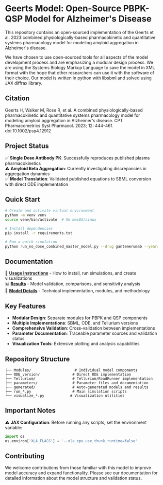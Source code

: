 # Geerts Model: Open-Source PBPK-QSP Model for Alzheimer's Disease

This repository contains an open-sourced implementation of the Geerts et al. 2023 combined physiologically-based pharmacokinetic and quantitative systems pharmacology model for modeling amyloid aggregation in Alzheimer's disease.

We have chosen to use open-sourced tools for all aspects of the model development process and are emphasizing a modular design process. We are using the Systems Biology Markup Language to save the model in XML format with the hope that other researchers can use it with the software of their choice. Our model is written in python with libsbml and solved using JAX diffrax library. 

## Citation

Geerts H, Walker M, Rose R, et al. A combined physiologically-based pharmacokinetic and quantitative systems pharmacology model for modeling amyloid aggregation in Alzheimer's disease. CPT Pharmacometrics Syst Pharmacol. 2023; 12: 444-461. doi:10.1002/psp4.12912

## Project Status

✅ **Single Dose Antibody PK**: Successfully reproduces published plasma pharmacokinetics  
⚠️ **Amyloid Beta Aggregation**: Currently investigating discrepancies in aggregation dynamics  
✅ **Model Translation**: Validated published equations to SBML conversion with direct ODE implementation  

## Quick Start

```bash
# Create and activate virtual environment
python -m venv venv
source venv/bin/activate  # On macOS/Linux

# Install dependencies
pip install -r requirements.txt

# Run a quick simulation
python run_no_dose_combined_master_model.py --drug gantenerumab --years 20
```

## Documentation

📖 **[Usage Instructions](Usage.md)** - How to install, run simulations, and create visualizations  
📊 **[Results](Results.md)** - Model validation, comparisons, and sensitivity analysis  
🔬 **[Model Details](Model_Details.md)** - Technical implementation, modules, and methodology  


## Key Features

- **Modular Design**: Separate modules for PBPK and QSP components
- **Multiple Implementations**: SBML, ODE, and Tellurium versions
- **Comprehensive Validation**: Cross-validation between implementations
- **Parameter Documentation**: Traceable parameter sources and validation status
- **Visualization Tools**: Extensive plotting and analysis capabilities

## Repository Structure

```
├── Modules/                    # Individual model components
├── ODE_version/               # Direct ODE implementation
├── Tellurium/                 # Tellurium/RoadRunner implementation
├── parameters/                # Parameter files and documentation
├── generated/                 # Auto-generated models and results
├── run_*.py                   # Main simulation scripts
└── visualize_*.py            # Visualization utilities
```

## Important Notes

⚠️ **JAX Configuration**: Before running any scripts, set the environment variable:
```python
import os
os.environ['XLA_FLAGS'] = '--xla_cpu_use_thunk_runtime=false'
```

## Contributing

We welcome contributions from those familiar with this model to improve model accuracy and expand functionality. Please see our documentation for detailed information about the model structure and validation status.
